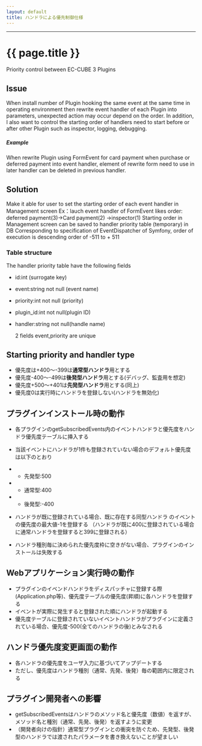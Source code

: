 ```yaml
---
layout: default
title: ハンドラによる優先制御仕様
---
```


---

# {{ page.title }}

Priority control between EC-CUBE 3 Plugins

## Issue
When install number of Plugin hooking the same event at the same time in operating environment then rewrite event handler of each Plugin into parameters, unexpected action may occur depend on the order.
In addition, I also want to control the starting order of handlers need to start before or after other Plugin such as inspector, logging, debugging.

##### Example
When rewrite Plugin using FormEvent for card payment when purchase or deferred payment into event handler, element of rewrite form need to use in later handler can be deleted in previous handler.

## Solution
Make it able for user to set the starting order of each event handler in Management screen
Ex：lauch event handler of FormEvent likes order: deferred payment(3)→Card payment(2) →inspector(1)
Starting order in Management screen can be saved to handler priority table (temporary) in DB 
Corresponding to specification of EventDispatcher of Symfony, order of execution is descending order of -511 to + 511

### Table structure
The handler priority table have the following fields

* id:int    (surrogate key)
* event:string not null (event name)
* priority:int not null (priority)
* plugin_id:int not null(plugin ID)
* handler:string not null(handle name)

    2 fields event,priority are unique

## Starting priority and handler type

* 優先度は+400～-399は**通常型ハンドラ**用とする
* 優先度-400～-499は**後発型ハンドラ**用とする(デバッグ、監査用を想定)
* 優先度+500～+401は**先発型ハンドラ**用とする(同上)
* 優先度0は実行時にハンドラを登録しない(ハンドラを無効化)

## プラグインインストール時の動作

* 各プラグインのgetSubscribedEvents内のイベントハンドラと優先度をハンドラ優先度テーブルに挿入する
* 当該イベントにハンドラが1件も登録されていない場合のデフォルト優先度は以下のとおり
* * 先発型:500
* * 通常型:400
* * 後発型:-400

* ハンドラが既に登録されている場合、既に存在する同型ハンドラ
のイベントの優先度の最大値-1を登録する
（ハンドラが既に400に登録されている場合に通常ハンドラを登録すると399に登録される）
* ハンドラ種別毎に決められた優先度枠に空きがない場合、プラグインのインストールは失敗する

## Webアプリケーション実行時の動作

* プラグインのイベンドハンドラをディスパッチャに登録する際(Application.php等)、優先度テーブルの優先度(昇順)に各ハンドラを登録する
* イベントが実際に発生すると登録された順にハンドラが起動する
* 優先度テーブルに登録されていないイベントハンドラがプラグインに定義されている場合、優先度-500(全てのハンドラの後)とみなされる

## ハンドラ優先度変更画面の動作
* 各ハンドラの優先度をユーザ入力に基づいてアップデートする
* ただし、優先度はハンドラ種別（通常、先発、後発）毎の範囲内に限定される

## プラグイン開発者への影響

* getSubscribedEventsはハンドラのメソッド名と優先度（数値）を返すが、メソッド名と種別（通常、先発、後発）を返すように変更
* （開発者向けの指針）通常型プラグインとの衝突を防ぐため、先発型、後発型のハンドラでは渡されたパラメータを書き換えないことが望ましい
